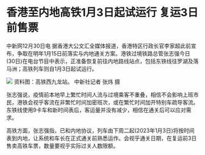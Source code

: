 # 香港至内地高铁1月3日起试运行 复运3日前售票

中新网12月30日电
据香港大公文汇全媒体报道，香港特区行政长官李家超此前宣布，争取在明年1月15日前落实与内地通关方案。港铁过境铁路总管张志强今日(30日)在电台节目中表示，正准备恢复前往内地路线站点，包括东铁线往罗湖及落马洲；高铁列车则自1月3日起试运行。

![](https://inews.gtimg.com/newsapp_bt/0/11262833539/1000)
资料图：高铁西九龙站。 中新社记者 张炜 摄

张志强说，疫情前本地早上繁忙时间人流与过境乘客不重叠，相信不会影响上班市民，港铁会视乎客流在非繁忙时间加密班次，或在繁忙时间加开特别车疏导客流。东铁线使用9卡车和新时间表后，客运量并没有减少，相信在通关后可以应对需求。

高铁方面，张志强指，已和内地协议，列车由下周二起(2023年1月3日)将按时间表到内地，让系统和车长在正式通关前熟悉运作。会视乎通关日期，在复运前3日售卖高铁车票，数量要视乎实际过关人数限额。

